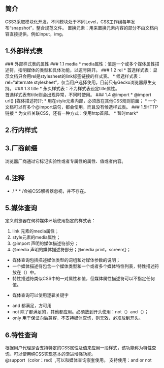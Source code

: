 ## 简介
CSS3采取模块化开发，不同模块处于不同Level，CSS工作组每年发布“snapshot”，整合规范文件。
置换元素：用来置换元素内容的部分不由文档内容直接提供，例如input，img。
## 1.外部样式表
<link rel="stylesheet" type="text/css" href="url" media="" title="">
### 外部样式表的属性
### 1.1 media
* media属性：值是一个或多个媒体属性描述符，指明媒体的类型和具体功能，以逗号隔开。
### 1.2 rel
* 首选样式表：显示文档只会用rel是stylesheet的link标签链接的样式表。
* 候选样式表：rel=“alternate stylesheet”，仅当用户选择使用。目前只有Gecko浏览器原生支持。
### 1.3 title
* 永久样式表：不为样式表设定title属性。<br/>
首选样式表有title则会出现异常，不同时使用。
### 1.4 @import
* @import url() [媒体描述符]?;
 * 用在style元素内部，必须放在其他CSS规则前面；
 * 一个文档可以有多个@import语句，都会使用，而且没有候选样式表。
### 1.5HTTP链接
* 为文档关联CSS，还有一种方式：使用http首部。
* 暂时mark*

## 2.行内样式

## 3.厂商前缀
浏览器厂商通过它标记实验性或者专属性的属性、值或者内容。
## 4.注释
* / * * /会被CSS解析器忽视，并不存在。
## 5.媒体查询
定义浏览器在何种媒体环境使用指定的样式表：
1. link 元素的media属性；
2. style元素的media属性；
3. @import 声明的媒体描述符部分；
4. @media  声明的媒体描述符部分；@media print，screen{}；
+ 媒体查询包括描述媒体类型的词组和对媒体参数的说明；
+ 一个媒体描述符包含一个媒体类型和一个或者多个媒体特性列表，特性描述符放在（）中。
+ 特性描述符类似CSS中的一对属性和值，但媒体属性描述符可以不指定任何值。
* 媒体查询可以使用逻辑关键字
 - and 都满足，方可用
 - not 除了都满足的，其他都应用。必须放到开头使用：not（）and（）；
 - only 用于保证向后兼容，不支持媒体查询，则无效，必须放到开头。
## 6.特性查询
根据用户代理是否支持特定的CSS属性及值来应用一段样式，该功能称为特性查询。可以使用纯CSS实现基本的渐进增强功能。
<br/>@support（color：red）,可以和媒体查询嵌套使用。
支持使用：and or not 
